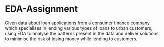 # EDA-Assignment
Given data about loan applications from a consumer finance company which specialises in lending various types of loans to urban customers, using EDA to analyse the patterns present in the data and deliver solutions to minimise the risk of losing money while lending to customers.

